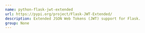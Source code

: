 ```yaml
---
name: python-flask-jwt-extended
url: https://pypi.org/project/Flask-JWT-Extended/
description: Extended JSON Web Tokens (JWT) support for Flask.
group: None
---
```

